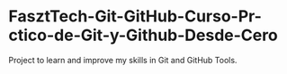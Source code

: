 # FasztTech-Git-GitHub-Curso-Pr-ctico-de-Git-y-Github-Desde-Cero
Project to learn and improve my skills in Git and GitHub Tools.
